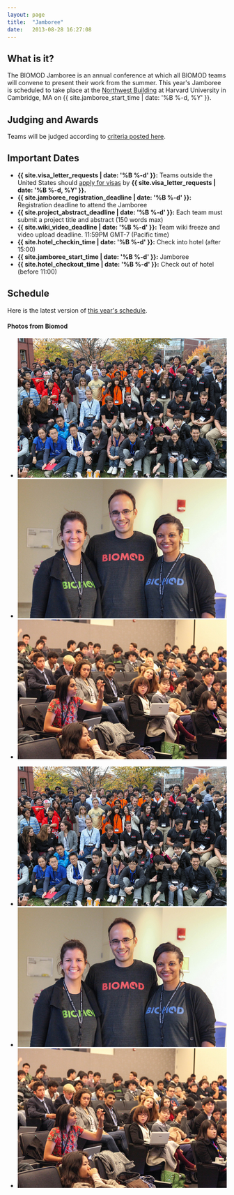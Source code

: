 ```yaml
---
layout: page
title:  "Jamboree"
date:   2013-08-28 16:27:08
---
```



## What is it?

The BIOMOD Jamboree is an annual conference at which all BIOMOD teams will convene to present their work from the summer. This year's Jamboree is scheduled to take place at the [Northwest Building](http://isites.harvard.edu/icb/icb.do?keyword=k68489&amp;pageid=icb.page331114) at Harvard University in Cambridge, MA on {{ site.jamboree_start_time | date: '%B %-d, %Y' }}.

## Judging and Awards

Teams will be judged according to [criteria posted here](/judging).

## Important Dates

- **{{ site.visa_letter_requests | date: '%B %-d' }}:** Teams outside the United States should [apply for visas](visa-information) by **{{ site.visa_letter_requests | date: '%B %-d, %Y' }}.**
- **{{ site.jamboree_registration_deadline | date: '%B %-d' }}:** Registration deadline to attend the Jamboree 
- **{{ site.project_abstract_deadline | date: '%B %-d' }}:** Each team must submit a project title and abstract (150 words max) 
- **{{ site.wiki_video_deadline | date: '%B %-d' }}:** Team wiki freeze and video upload deadline. 11:59PM GMT-7 (Pacific time) 
- **{{ site.hotel_checkin_time | date: '%B %-d' }}:** Check into hotel (after 15:00) 
- **{{ site.jamboree_start_time | date: '%B %-d' }}:** Jamboree 
- **{{ site.hotel_checkout_time | date: '%B %-d' }}:** Check out of hotel (before 11:00) 

## Schedule

Here is the latest version of [this year's schedule](https://www.dropbox.com/s/34no0jbhuyq5ltn/BIOMOD2012_schedule_v1.pdf). 


<div class="main">
<div class="row">

<h4 id="latest-photos">Photos from Biomod</h2>
<div id="photos" class="flexslider">
	<ul class="slides">
		<li><img src="/assets/images/photos/8165661478_b9d70fb1f6.jpg" /></li>
		<li><img src="/assets/images/photos/8165610433_a40a164810.jpg" /></li>
		<li><img src="/assets/images/photos/8165655658_10c6eafbc2.jpg" /></li>
	</ul>
</div>
<div id="photos-nav" class="flexslider">
	<ul class="slides">
		<li><img src="/assets/images/photos/8165661478_b9d70fb1f6.jpg" /></li>
		<li><img src="/assets/images/photos/8165610433_a40a164810.jpg" /></li>
		<li><img src="/assets/images/photos/8165655658_10c6eafbc2.jpg" /></li>
	</ul>
</div>

</div>
</div>